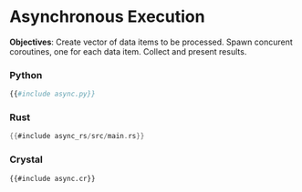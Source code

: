 # Asynchronous Execution

**Objectives**: Create vector of data items to be processed. Spawn concurent coroutines, one for each data item. Collect and present results. 

### Python

```python
{{#include async.py}}
```

### Rust

```rust
{{#include async_rs/src/main.rs}}
```

### Crystal

```crystal
{{#include async.cr}}
```
